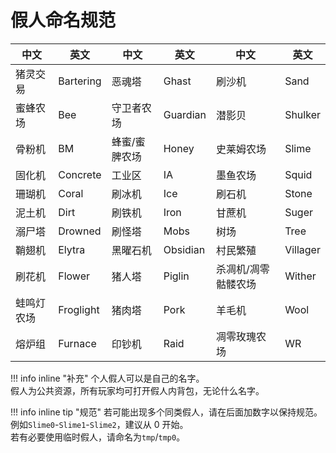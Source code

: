 # 假人命名规范

|中文|英文|中文|英文|中文|英文|
|--|--|--|--|--|--|
|猪灵交易|Bartering|恶魂塔|Ghast|刷沙机|Sand|
|蜜蜂农场|Bee|守卫者农场|Guardian|潜影贝|Shulker|
|骨粉机|BM|蜂蜜/蜜脾农场|Honey|史莱姆农场|Slime|
|固化机|Concrete|工业区|IA|墨鱼农场|Squid|
|珊瑚机|Coral|刷冰机|Ice|刷石机|Stone|
|泥土机|Dirt|刷铁机|Iron|甘蔗机|Suger|
|溺尸塔|Drowned|刷怪塔|Mobs|树场|Tree|
|鞘翅机|Elytra|黑曜石机|Obsidian|村民繁殖|Villager|
|刷花机|Flower|猪人塔|Piglin|杀凋机/凋零骷髅农场|Wither|
|蛙鸣灯农场|Froglight|猪肉塔|Pork|羊毛机|Wool|
|熔炉组|Furnace|印钞机|Raid|凋零玫瑰农场|WR|

!!! info inline "补充"
    个人假人可以是自己的名字。  
    假人为公共资源，所有玩家均可打开假人内背包，无论什么名字。

!!! info inline tip "规范"
    若可能出现多个同类假人，请在后面加数字以保持规范。例如`Slime0`-`Slime1`-`Slime2`，建议从 0 开始。  
    若有必要使用临时假人，请命名为`tmp`/`tmp0`。
